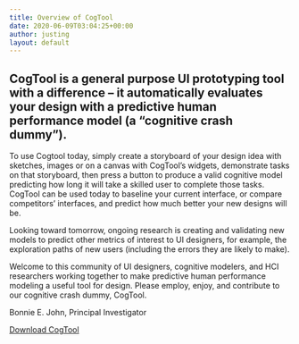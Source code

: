 ```yaml
---
title: Overview of CogTool
date: 2020-06-09T03:04:25+00:00
author: justing
layout: default
---
```

<div class="wp-block-group alignwide">
  <div class="wp-block-group__inner-container">
    <h2 class="has-text-align-center">
      CogTool is a general purpose UI prototyping tool with a difference – it automatically evaluates your design with a predictive human performance model (a “cognitive crash dummy”).
    </h2>
  </div>
</div>

To use Cogtool today, simply create a storyboard of your design idea with sketches, images or on a canvas with CogTool’s widgets, demonstrate tasks on that storyboard, then press a button to produce a valid cognitive model predicting how long it will take a skilled user to complete those tasks. CogTool can be used today to baseline your current interface, or compare competitors’ interfaces, and predict how much better your new designs will be.

Looking toward tomorrow, ongoing research is creating and validating new models to predict other metrics of interest to UI designers, for example, the exploration paths of new users (including the errors they are likely to make).

Welcome to this community of UI designers, cognitive modelers, and HCI researchers working together to make predictive human performance modeling a useful tool for design. Please employ, enjoy, and contribute to our cognitive crash dummy, CogTool.

Bonnie E. John, Principal Investigator

<div class="wp-block-buttons">
  <div class="wp-block-button">
    <a class="wp-block-button__link" href="https://github.com/cogtool/cogtool/releases/tag/1.2.2">Download CogTool</a>
  </div>
</div>